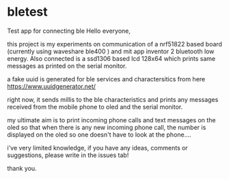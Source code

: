 # bletest
Test app for connecting ble 
Hello everyone,

this project is my experiments on communication of a nrf51822 based board (currently using waveshare ble400 ) and mit app inventor 2 bluetooth low energy. Also connected is a ssd1306 based lcd 128x64 which prints same messages as printed on the serial monitor.

a fake uuid is generated for ble services and charactersitics from here https://www.uuidgenerator.net/

right now, it sends millis to the ble characteristics and prints any messages received from the mobile phone to oled and the serial monitor.


my ultimate aim is to print incoming phone calls and text messages on the oled so that when there is any new incoming phone call, the number is displayed on the oled so one doesn't have to look at the phone....


i've  very limited knowledge, if you have any ideas, comments or suggestions, please write in the issues tab!

thank you.
